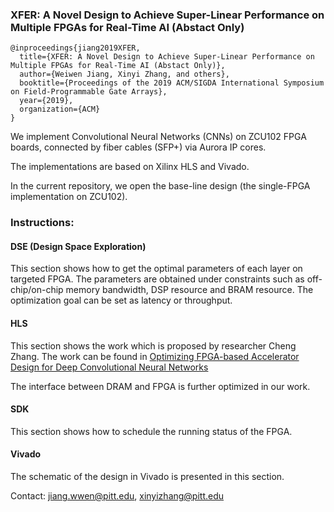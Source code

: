 ### XFER: A Novel Design to Achieve Super-Linear Performance on Multiple FPGAs for Real-Time AI (Abstact Only)

```
@inproceedings{jiang2019XFER,  
  title={XFER: A Novel Design to Achieve Super-Linear Performance on Multiple FPGAs for Real-Time AI (Abstact Only)},  
  author={Weiwen Jiang, Xinyi Zhang, and others},  
  booktitle={Proceedings of the 2019 ACM/SIGDA International Symposium on Field-Programmable Gate Arrays},  
  year={2019},  
  organization={ACM}  
}
```

We implement Convolutional Neural Networks (CNNs) on ZCU102 FPGA boards, connected by fiber cables (SFP+) via Aurora IP cores.

The implementations are based on Xilinx HLS and Vivado.

In the current repository, we open the base-line design (the single-FPGA implementation on ZCU102).

### Instructions:

#### DSE (Design Space Exploration)
This section shows how to get the optimal parameters of each layer on targeted FPGA. The parameters are obtained under constraints such as off-chip/on-chip memory bandwidth, DSP resource and BRAM resource. The optimization goal can be set as latency or throughput.

#### HLS
This section shows the work which is proposed by researcher Cheng Zhang. The work can be found in [Optimizing FPGA-based Accelerator Design for Deep
Convolutional Neural Networks](http://delivery.acm.org/10.1145/2690000/2689060/p161-zhang.pdf?ip=130.49.132.11&id=2689060&acc=ACTIVE%20SERVICE&key=AA86BE8B6928DDC7%2E3F18A282B75518AA%2E4D4702B0C3E38B35%2E4D4702B0C3E38B35&__acm__=1544587726_d5343de259dddad5ec8eb08278c737e0)

The interface between DRAM and FPGA is further optimized in our work.

#### SDK

This section shows how to schedule the running status of the FPGA.

#### Vivado

The schematic of the design in Vivado is presented in this section.

Contact: jiang.wwen@pitt.edu, xinyizhang@pitt.edu
